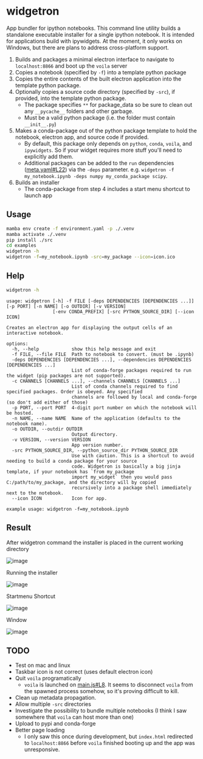 # widgetron
App bundler for ipython notebooks.
This command line utility builds a standalone executable installer for a single ipython notebook. It is intended for applications build with ipywidgets.
At the moment, it only works on Windows, but there are plans to address cross-platform support.

1. Builds and packages a minimal electron interface to navigate to `localhost:8866` and boot up the `voila` server
2. Copies a notebook (specified by `-f`) into a template python package
3. Copies the entire contents of the built electron application into the template python package.
4. Optionally copies a source code directory (specified by `-src`), if provided, into the template python package.
   - The package specifies `**` for package_data so be sure to clean out any `__pycache__` folders and other garbage.
   - Must be a valid python package (i.e. the folder must contain `__init__.py`)
4. Makes a conda-package out of the python package template to hold the notebook, electron app, and source code if provided.
   - By default, this package only depends on `python`, `conda`, `voila`, and `ipywidgets`. So if your widget requires more stuff you'll need to explicitly add them.
   - Additional packages can be added to the `run` dependencies ([meta.yaml#L22](https://github.com/JoelStansbury/widgetron/blob/main/src/widgetron/templates/recipe/meta.yaml#L22)) via the `-deps` parameter. e.g. `widgetron -f my_notebook.ipynb -deps numpy my_conda_package scipy`.
5. Builds an installer
   - The conda-package from step 4 includes a start menu shortcut to launch app

## Usage
```bash
mamba env create -f environment.yaml -p ./.venv
mamba activate ./.venv
pip install ./src
cd examples
widgetron -h
widgetron -f=my_notebook.ipynb -src=my_package --icon=icon.ico
```

## Help
```bash
widgetron -h
```
```
usage: widgetron [-h] -f FILE [-deps DEPENDENCIES [DEPENDENCIES ...]] [-p PORT] [-n NAME] [-o OUTDIR] [-v VERSION]
                 [-env CONDA_PREFIX] [-src PYTHON_SOURCE_DIR] [--icon ICON]

Creates an electron app for displaying the output cells of an interactive notebook.

options:
  -h, --help            show this help message and exit
  -f FILE, --file FILE  Path to notebook to convert. (must be .ipynb)
  -deps DEPENDENCIES [DEPENDENCIES ...], --dependencies DEPENDENCIES [DEPENDENCIES ...]
                        List of conda-forge packages required to run the widget (pip packages are not supported).
  -c CHANNELS [CHANNELS ...], --channels CHANNELS [CHANNELS ...]
                        List of conda channels required to find specified packages. Order is obeyed. Any specified
                        channels are followed by local and conda-forge (so don't add either of those)
  -p PORT, --port PORT  4-digit port number on which the notebook will be hosted.
  -n NAME, --name NAME  Name of the application (defaults to the notebook name).
  -o OUTDIR, --outdir OUTDIR
                        Output directory.
  -v VERSION, --version VERSION
                        App version number.
  -src PYTHON_SOURCE_DIR, --python_source_dir PYTHON_SOURCE_DIR
                        Use with caution. This is a shortcut to avoid needing to build a conda package for your source
                        code. Widgetron is basically a big jinja template, if your notebook has `from my_package
                        import my_widget` then you would pass C:/path/to/my_package, and the directory will by copied
                        recursively into a package shell immediately next to the notebook.
  --icon ICON           Icon for app.

example usage: widgetron -f=my_notebook.ipynb
```

## Result
After widgetron command the installer is placed in the current working directory

![image](https://user-images.githubusercontent.com/48299585/211173752-212a2d77-9238-412f-81f8-0f942f276749.png)

Running the installer

![image](https://user-images.githubusercontent.com/48299585/211173763-fc7b54ad-c8cf-4386-94d8-cfc90cdb77d8.png)

Startmenu Shortcut

![image](https://user-images.githubusercontent.com/48299585/211173745-9142808c-6303-4925-b1f2-d7db21430df1.png)

Window

![image](https://user-images.githubusercontent.com/48299585/211173814-af05502c-2c41-4bd1-ad09-324a9eccef78.png)


## TODO
- Test on mac and linux
- Taskbar icon is not correct (uses default electron icon)
- Quit `voila` programatically
  - `voila` is launched on [main.js#L8](https://github.com/JoelStansbury/widgetron/blob/main/src/widgetron/templates/electron/main.js#L8). It seems to disconnect `voila` from the spawned process somehow, so it's proving difficult to kill.
- Clean up metadata propagation.
- Allow multiple `-src` directories
- Investigate the possibility to bundle multiple notebooks (I think I saw somewhere that `voila` can host more than one)
- Upload to pypi and conda-forge
- Better page loading
  - I only saw this once during development, but `index.html` redirected to `localhost:8866` before `voila` finished booting up and the app was unresponsive.

